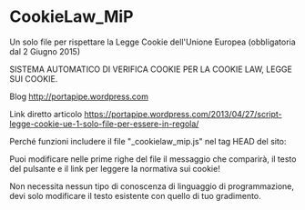 CookieLaw_MiP
=============

Un solo file per rispettare la Legge Cookie dell'Unione Europea (obbligatoria dal 2 Giugno 2015)

SISTEMA AUTOMATICO DI VERIFICA COOKIE PER LA COOKIE LAW, LEGGE SUI COOKIE.

Blog
http://portapipe.wordpress.com

Link diretto articolo
https://portapipe.wordpress.com/2013/04/27/script-legge-cookie-ue-1-solo-file-per-essere-in-regola/


Perché funzioni includere il file "_cookielaw_mip.js" nel tag HEAD del sito:

<script language="JavaScript" type="text/javascript" src="_cookielaw_mip.js"></script>


Puoi modificare nelle prime righe del file il messaggio che comparirà, il testo del pulsante e il link per leggere la normativa sui cookie!

Non necessita nessun tipo di conoscenza di linguaggio di programmazione, devi solo modificare il testo esistente con quello di tuo gradimento.
